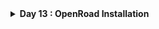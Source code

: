<details>
  <Summary><strong> Day 13 : OpenRoad Installation</strong></summary>

# Contents
- [Steps to Install OpenROAD and Run GUI](#steps-to-install-openroad-and-run-gui)

<a id="steps-to-install-openroad-and-run-gui"></a>
# Steps to Install OpenROAD and Run GUI
- Step1: Clone the OpenRoad Repository
```bash
  git clone --recursive https://github.com/The-OpenROAD-Project/OpenROAD-flow-scripts
  cd OpenROAD-flow-script
```
![Alt Text](images/1.png)

- Step 2: Run the Setup Script
```bash
sudo ./setup.sh
```
![Alt Text](images/2.png)

- Step 3: Build OpenROAD
```bash
./build_openroad.sh --local
```
![Alt Text](images/3.png)

- Step 4: Verify Installation
```bash
source ./env.sh
yosys -help  
openroad -help
```
![Alt Text](images/4_1.png)
![Alt Text](images/4_2.png)

- Step 5: Run the OpenROAD Flow
```bash
cd flow
make
```
![Alt Text](images/5.png)

- Step 6: Launch the graphical user interface (GUI) to visualize the final layout:
```bash
make gui_final
```
![Alt Text](images/6.png)
![Alt Text](images/6_1.png)

OpenRoad tool installation complete! You can now explore the full RTL-to-GDSII flow using OpenROAD.

## OpenRoad Flow Scripts Directory Structure
![Alt Text](images/7.png)

